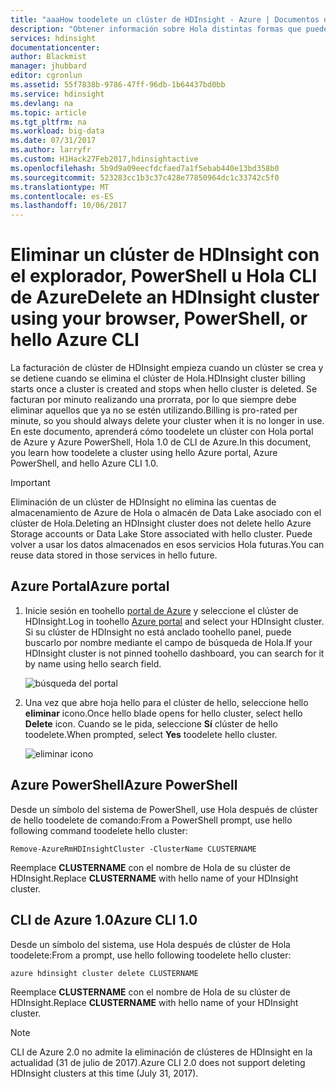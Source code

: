 ```yaml
---
title: "aaaHow toodelete un clúster de HDInsight - Azure | Documentos de Microsoft"
description: "Obtener información sobre Hola distintas formas que puede eliminar un clúster de HDInsight."
services: hdinsight
documentationcenter: 
author: Blackmist
manager: jhubbard
editor: cgronlun
ms.assetid: 55f7838b-9786-47ff-96db-1b64437bd0bb
ms.service: hdinsight
ms.devlang: na
ms.topic: article
ms.tgt_pltfrm: na
ms.workload: big-data
ms.date: 07/31/2017
ms.author: larryfr
ms.custom: H1Hack27Feb2017,hdinsightactive
ms.openlocfilehash: 5b9d9a09eecfdcfaed7a1f5ebab440e13bd358b0
ms.sourcegitcommit: 523283cc1b3c37c428e77850964dc1c33742c5f0
ms.translationtype: MT
ms.contentlocale: es-ES
ms.lasthandoff: 10/06/2017
---
```

# <a name="delete-an-hdinsight-cluster-using-your-browser-powershell-or-hello-azure-cli"></a><span data-ttu-id="fe29c-103">Eliminar un clúster de HDInsight con el explorador, PowerShell u Hola CLI de Azure</span><span class="sxs-lookup"><span data-stu-id="fe29c-103">Delete an HDInsight cluster using your browser, PowerShell, or hello Azure CLI</span></span>

<span data-ttu-id="fe29c-104">La facturación de clúster de HDInsight empieza cuando un clúster se crea y se detiene cuando se elimina el clúster de Hola.</span><span class="sxs-lookup"><span data-stu-id="fe29c-104">HDInsight cluster billing starts once a cluster is created and stops when hello cluster is deleted.</span></span> <span data-ttu-id="fe29c-105">Se facturan por minuto realizando una prorrata, por lo que siempre debe eliminar aquellos que ya no se estén utilizando.</span><span class="sxs-lookup"><span data-stu-id="fe29c-105">Billing is pro-rated per minute, so you should always delete your cluster when it is no longer in use.</span></span> <span data-ttu-id="fe29c-106">En este documento, aprenderá cómo toodelete un clúster con Hola portal de Azure y Azure PowerShell, Hola 1.0 de CLI de Azure.</span><span class="sxs-lookup"><span data-stu-id="fe29c-106">In this document, you learn how toodelete a cluster using hello Azure portal, Azure PowerShell, and hello Azure CLI 1.0.</span></span>

> [!IMPORTANT]
> <span data-ttu-id="fe29c-107">Eliminación de un clúster de HDInsight no elimina las cuentas de almacenamiento de Azure de Hola o almacén de Data Lake asociado con el clúster de Hola.</span><span class="sxs-lookup"><span data-stu-id="fe29c-107">Deleting an HDInsight cluster does not delete hello Azure Storage accounts or Data Lake Store associated with hello cluster.</span></span> <span data-ttu-id="fe29c-108">Puede volver a usar los datos almacenados en esos servicios Hola futuras.</span><span class="sxs-lookup"><span data-stu-id="fe29c-108">You can reuse data stored in those services in hello future.</span></span>

## <a name="azure-portal"></a><span data-ttu-id="fe29c-109">Azure Portal</span><span class="sxs-lookup"><span data-stu-id="fe29c-109">Azure portal</span></span>

1. <span data-ttu-id="fe29c-110">Inicie sesión en toohello [portal de Azure](https://portal.azure.com) y seleccione el clúster de HDInsight.</span><span class="sxs-lookup"><span data-stu-id="fe29c-110">Log in toohello [Azure portal](https://portal.azure.com) and select your HDInsight cluster.</span></span> <span data-ttu-id="fe29c-111">Si su clúster de HDInsight no está anclado toohello panel, puede buscarlo por nombre mediante el campo de búsqueda de Hola.</span><span class="sxs-lookup"><span data-stu-id="fe29c-111">If your HDInsight cluster is not pinned toohello dashboard, you can search for it by name using hello search field.</span></span>
   
    ![búsqueda del portal](./media/hdinsight-delete-cluster/navbar.png)

2. <span data-ttu-id="fe29c-113">Una vez que abre hoja hello para el clúster de hello, seleccione hello **eliminar** icono.</span><span class="sxs-lookup"><span data-stu-id="fe29c-113">Once hello blade opens for hello cluster, select hello **Delete** icon.</span></span> <span data-ttu-id="fe29c-114">Cuando se le pida, seleccione **Sí** clúster de hello toodelete.</span><span class="sxs-lookup"><span data-stu-id="fe29c-114">When prompted, select **Yes** toodelete hello cluster.</span></span>
   
    ![eliminar icono](./media/hdinsight-delete-cluster/deletecluster.png)

## <a name="azure-powershell"></a><span data-ttu-id="fe29c-116">Azure PowerShell</span><span class="sxs-lookup"><span data-stu-id="fe29c-116">Azure PowerShell</span></span>

<span data-ttu-id="fe29c-117">Desde un símbolo del sistema de PowerShell, use Hola después de clúster de hello toodelete de comando:</span><span class="sxs-lookup"><span data-stu-id="fe29c-117">From a PowerShell prompt, use hello following command toodelete hello cluster:</span></span>

    Remove-AzureRmHDInsightCluster -ClusterName CLUSTERNAME

<span data-ttu-id="fe29c-118">Reemplace **CLUSTERNAME** con el nombre de Hola de su clúster de HDInsight.</span><span class="sxs-lookup"><span data-stu-id="fe29c-118">Replace **CLUSTERNAME** with hello name of your HDInsight cluster.</span></span>

## <a name="azure-cli-10"></a><span data-ttu-id="fe29c-119">CLI de Azure 1.0</span><span class="sxs-lookup"><span data-stu-id="fe29c-119">Azure CLI 1.0</span></span>

<span data-ttu-id="fe29c-120">Desde un símbolo del sistema, use Hola después de clúster de Hola toodelete:</span><span class="sxs-lookup"><span data-stu-id="fe29c-120">From a prompt, use hello following toodelete hello cluster:</span></span>

    azure hdinsight cluster delete CLUSTERNAME

<span data-ttu-id="fe29c-121">Reemplace **CLUSTERNAME** con el nombre de Hola de su clúster de HDInsight.</span><span class="sxs-lookup"><span data-stu-id="fe29c-121">Replace **CLUSTERNAME** with hello name of your HDInsight cluster.</span></span>

> [!NOTE]
> <span data-ttu-id="fe29c-122">CLI de Azure 2.0 no admite la eliminación de clústeres de HDInsight en la actualidad (31 de julio de 2017).</span><span class="sxs-lookup"><span data-stu-id="fe29c-122">Azure CLI 2.0 does not support deleting HDInsight clusters at this time (July 31, 2017).</span></span>